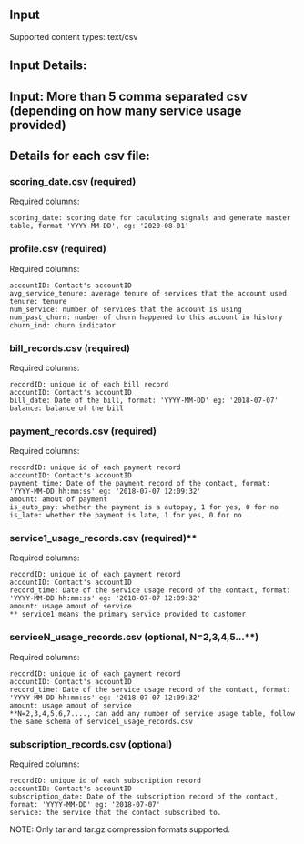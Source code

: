 ## Input
Supported content types:  text/csv

## Input Details:
## Input: More than 5 comma separated csv (depending on how many service usage provided)

## Details for each csv file:

### scoring_date.csv (required)

Required columns:
```
scoring_date: scoring date for caculating signals and generate master table, format 'YYYY-MM-DD', eg: '2020-08-01'
```

### profile.csv (required)

Required columns:
```
accountID: Contact's accountID
avg_service_tenure: average tenure of services that the account used
tenure: tenure
num_service: number of services that the account is using
num_past_churn: number of churn happened to this account in history
churn_ind: churn indicator
```

### bill_records.csv (required)

Required columns: 
```
recordID: unique id of each bill record
accountID: Contact's accountID
bill_date: Date of the bill, format: 'YYYY-MM-DD' eg: '2018-07-07'
balance: balance of the bill
```

### payment_records.csv (required)

Required columns: 
```
recordID: unique id of each payment record
accountID: Contact's accountID
payment_time: Date of the payment record of the contact, format: 'YYYY-MM-DD hh:mm:ss' eg: '2018-07-07 12:09:32'
amount: amout of payment
is_auto_pay: whether the payment is a autopay, 1 for yes, 0 for no
is_late: whether the payment is late, 1 for yes, 0 for no
```

### service1_usage_records.csv (required)**

Required columns:
```
recordID: unique id of each payment record
accountID: Contact's accountID
record_time: Date of the service usage record of the contact, format: 'YYYY-MM-DD hh:mm:ss' eg: '2018-07-07 12:09:32'
amount: usage amout of service
** service1 means the primary service provided to customer
```

### serviceN_usage_records.csv (optional, N=2,3,4,5...**)

Required columns:
```
recordID: unique id of each payment record
accountID: Contact's accountID
record_time: Date of the service usage record of the contact, format: 'YYYY-MM-DD hh:mm:ss' eg: '2018-07-07 12:09:32'
amount: usage amout of service
**N=2,3,4,5,6,7...., can add any number of service usage table, follow the same schema of service1_usage_records.csv
```

### subscription_records.csv (optional)

Required columns:
```
recordID: unique id of each subscription record
accountID: Contact's accountID
subscription_date: Date of the subscription record of the contact, format: 'YYYY-MM-DD' eg: '2018-07-07'
service: the service that the contact subscribed to.
```

NOTE:  Only tar and tar.gz compression formats supported.
